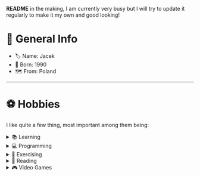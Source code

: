 **README** in the making, I am currently very busy but I will try to update it regularly to make it my own and good looking!

# 📄 General Info
- 🏷 Name: Jacek
- 🍼 Born: 1990
- 🗺 From: Poland

---

# ⚽️ Hobbies

I like quite a few thing, most important among them being:

<details>
    <summary>📚 Learning</summary>
</details>
<details>
    <summary>💻 Programming</summary>
</details>
<details>
    <summary>🥊 Exercising</summary>
</details>
<details>
    <summary>📖 Reading</summary>
</details>
<details>
    <summary>🎮 Video Games</summary>
</details>
